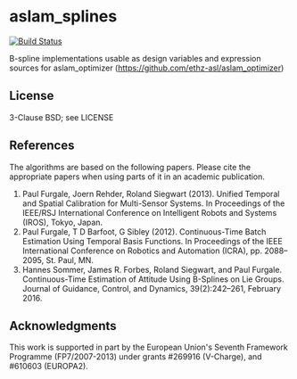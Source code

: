 aslam_splines
==============================

[![Build Status](http://129.132.38.183:8080/buildStatus/icon?job=aslam_splines)](http://129.132.38.183:8080/job/aslam_splines/)

B-spline implementations usable as design variables and expression sources for aslam_optimizer (https://github.com/ethz-asl/aslam_optimizer)

## License
3-Clause BSD; see LICENSE

## References
The algorithms are based on the following papers. Please cite the appropriate papers when using parts of it in an academic publication.

1. Paul Furgale, Joern Rehder, Roland Siegwart (2013). Unified Temporal and Spatial Calibration for Multi-Sensor Systems. In Proceedings of the IEEE/RSJ International Conference on Intelligent Robots and Systems (IROS), Tokyo, Japan.
1. Paul Furgale, T D Barfoot, G Sibley (2012). Continuous-Time Batch Estimation Using Temporal Basis Functions. In Proceedings of the IEEE International Conference on Robotics and Automation (ICRA), pp. 2088–2095, St. Paul, MN.
1. Hannes Sommer, James R. Forbes, Roland Siegwart, and Paul Furgale. Continuous-Time Estimation of Attitude Using B-Splines on Lie Groups. Journal of Guidance, Control, and Dynamics, 39(2):242–261, February 2016.

## Acknowledgments
This work is supported in part by the European Union's Seventh Framework Programme (FP7/2007-2013) under grants #269916 (V-Charge), and #610603 (EUROPA2).
